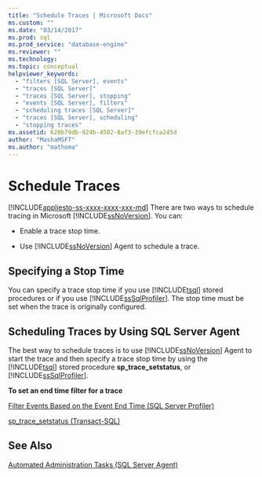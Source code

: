 ```yaml
---
title: "Schedule Traces | Microsoft Docs"
ms.custom: ""
ms.date: "03/14/2017"
ms.prod: sql
ms.prod_service: "database-engine"
ms.reviewer: ""
ms.technology: 
ms.topic: conceptual
helpviewer_keywords: 
  - "filters [SQL Server], events"
  - "traces [SQL Server]"
  - "traces [SQL Server], stopping"
  - "events [SQL Server], filters"
  - "scheduling traces [SQL Server]"
  - "traces [SQL Server], scheduling"
  - "stopping traces"
ms.assetid: 620b79db-924b-4502-8af3-39efcfca245d
author: "MashaMSFT"
ms.author: "mathoma"
---
```

# Schedule Traces
[!INCLUDE[appliesto-ss-xxxx-xxxx-xxx-md](../../includes/appliesto-ss-xxxx-xxxx-xxx-md.md)]
  There are two ways to schedule tracing in Microsoft [!INCLUDE[ssNoVersion](../../includes/ssnoversion-md.md)]. You can:  
  
-   Enable a trace stop time.  
  
-   Use [!INCLUDE[ssNoVersion](../../includes/ssnoversion-md.md)] Agent to schedule a trace.  
  
## Specifying a Stop Time  
 You can specify a trace stop time if you use [!INCLUDE[tsql](../../includes/tsql-md.md)] stored procedures or if you use [!INCLUDE[ssSqlProfiler](../../includes/sssqlprofiler-md.md)]. The stop time must be set when the trace is originally configured.  
  
## Scheduling Traces by Using SQL Server Agent  
 The best way to schedule traces is to use [!INCLUDE[ssNoVersion](../../includes/ssnoversion-md.md)] Agent to start the trace and then specify a trace stop time by using the [!INCLUDE[tsql](../../includes/tsql-md.md)] stored procedure **sp_trace_setstatus**, or [!INCLUDE[ssSqlProfiler](../../includes/sssqlprofiler-md.md)].  
  
 **To set an end time filter for a trace**  
  
 [Filter Events Based on the Event End Time &#40;SQL Server Profiler&#41;](../../tools/sql-server-profiler/filter-events-based-on-the-event-end-time-sql-server-profiler.md)  
  
 [sp_trace_setstatus &#40;Transact-SQL&#41;](../../relational-databases/system-stored-procedures/sp-trace-setstatus-transact-sql.md)  
  
## See Also  
 [Automated Administration Tasks &#40;SQL Server Agent&#41;](https://msdn.microsoft.com/library/541ee5ac-2c9f-4b74-b4f0-13b7bd5920b0)  
  
  
